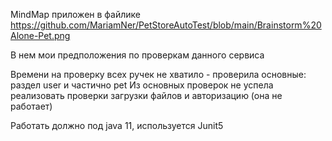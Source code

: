 MindMap приложен в файлике https://github.com/MariamNer/PetStoreAutoTest/blob/main/Brainstorm%20Alone-Pet.png

В нем мои предположения по проверкам данного сервиса

Времени на проверку всех ручек не хватило - проверила основные: раздел user и частично pet
Из основных проверок не успела реализовать проверки загрузки файлов и авторизацию (она не работает)

Работать должно под java 11, используется Junit5
